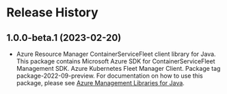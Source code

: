 # Release History

## 1.0.0-beta.1 (2023-02-20)

- Azure Resource Manager ContainerServiceFleet client library for Java. This package contains Microsoft Azure SDK for ContainerServiceFleet Management SDK. Azure Kubernetes Fleet Manager Client. Package tag package-2022-09-preview. For documentation on how to use this package, please see [Azure Management Libraries for Java](https://aka.ms/azsdk/java/mgmt).
